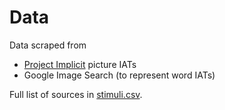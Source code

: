 # Data

Data scraped from 
- [Project Implicit](https://implicit.harvard.edu/implicit) picture IATs
- Google Image Search (to represent word IATs)

Full list of sources in [stimuli.csv]('../stimuli.csv').